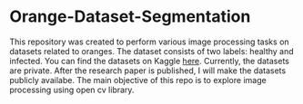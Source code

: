 # Orange-Dataset-Segmentation
This repository was created to perform various image processing tasks on datasets related to oranges. The dataset consists of two labels: healthy and infected. You can find the datasets on Kaggle [here](https://www.kaggle.com/datasets/durgapokharel/orange-infection-mask-dataset). Currently, the datasets are private. After the research paper is published, I will make the datasets publicly availabe. The main objective of this repo is to explore image processing using open cv library.
